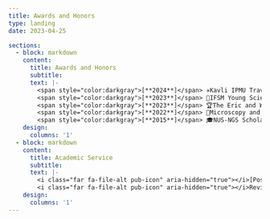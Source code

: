 ```yaml
---
title: Awards and Honors
type: landing
date: 2023-04-25

sections:
  - block: markdown
    content:
      title: Awards and Honors
      subtitle:
      text: |-
        <span style="color:darkgray">[**2024**]</span> ✈️Kavli IPMU Travel Award (AI-driven discovery in physics and astrophysics) <br/>
        <span style="color:darkgray">[**2023**]</span> 🔬IFSM Young Scientist Award (IMC20) <br/>
        <span style="color:darkgray">[**2023**]</span> 🏆The Eric and Wendy Schmidt AI in Science Fellowship <br/>
        <span style="color:darkgray">[**2022**]</span> 🏅Microscopy and Microanalysis Postdoctoral Scholar Award <br/>
        <span style="color:darkgray">[**2015**]</span> 🎓NUS-NGS Scholarship <br/>
    design:
      columns: '1'
  - block: markdown
    content:
      title: Academic Service
      subtitle:
      text: |-
        <i class="far fa-file-alt pub-icon" aria-hidden="true"></i>[Post-doc subcommittee member](https://microscopy.org/postdoc-officers) at [Microscopy Society of America](https://microscopy.org/) since 2024
        <i class="far fa-file-alt pub-icon" aria-hidden="true"></i>Reviwer for [Microscopy and Microanalysis](https://academic.oup.com/mam)
    design:
      columns: '1'
---
```

